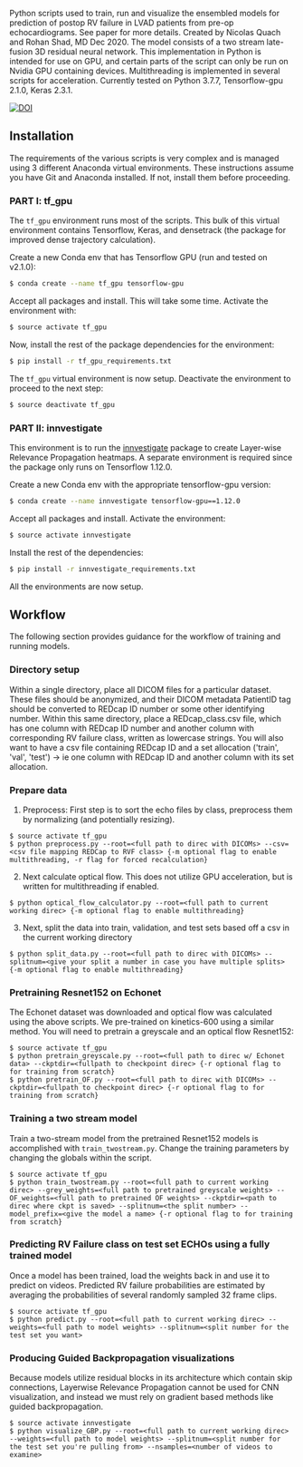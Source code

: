 Python scripts used to train, run and visualize the ensembled models for prediction of postop RV failure in LVAD patients from pre-op echocardiograms. See paper for more details. Created by Nicolas Quach and Rohan Shad, MD Dec 2020. The model consists of a two stream late-fusion 3D residual neural network. This implementation in Python is intended for use on GPU, and certain parts of the script can only be run on Nvidia GPU containing devices. Multithreading is implemented in several scripts for acceleration. Currently tested on Python 3.7.7, Tensorflow-gpu 2.1.0, Keras 2.3.1.

[![DOI](https://zenodo.org/badge/DOI/10.5281/zenodo.5161867.svg)](https://doi.org/10.5281/zenodo.5161867)

## Installation

The requirements of the various scripts is very complex and is managed using 3 different Anaconda virtual environments. These instructions assume you have Git and Anaconda installed. If not, install them before proceeding.

### PART I: tf_gpu

The `tf_gpu` environment runs most of the scripts. This bulk of this virtual environment contains Tensorflow, Keras, and densetrack (the package for improved dense trajectory calculation).

Create a new Conda env that has Tensorflow GPU (run and tested on v2.1.0):
```bash
$ conda create --name tf_gpu tensorflow-gpu
```

Accept all packages and install. This will take some time. Activate the environment with:
```bash
$ source activate tf_gpu
```
Now, install the rest of the package dependencies for the environment:
```bash
$ pip install -r tf_gpu_requirements.txt
```
The `tf_gpu` virtual environment is now setup. Deactivate the environment to proceed to the next step:
```bash
$ source deactivate tf_gpu
```
### PART II: innvestigate

This environment is to run the [innvestigate](https://github.com/albermax/innvestigate) package to create Layer-wise Relevance Propagation heatmaps. A separate environment is required since the package only runs on Tensorflow 1.12.0. 

Create a new Conda env with the appropriate tensorflow-gpu version:
```bash
$ conda create --name innvestigate tensorflow-gpu==1.12.0
```

Accept all packages and install. Activate the environment:
```bash
$ source activate innvestigate
```

Install the rest of the dependencies:
```bash
$ pip install -r innvestigate_requirements.txt
```

All the environments are now setup.

## Workflow

The following section provides guidance for the workflow of training and running models. 

### Directory setup

Within a single directory, place all DICOM files for a particular dataset. These files should be anonymized, and their DICOM metadata PatientID tag should be converted to REDcap ID number or some other identifying number. Within this same directory, place a REDcap_class.csv file, which has one column with REDcap ID number and another column with corresponding RV failure class, written as lowercase strings. You will also want to have a csv file containing REDcap ID and a set allocation ('train', 'val', 'test') -> ie one column with REDcap ID and another column with its set allocation.

### Prepare data

1. Preprocess: First step is to sort the echo files by class, preprocess them by normalizing (and potentially resizing). 
```
$ source activate tf_gpu
$ python preprocess.py --root=<full path to direc with DICOMs> --csv=<csv file mapping REDCap to RVF class> {-m optional flag to enable multithreading, -r flag for forced recalculation}
```

2. Next calculate optical flow. This does not utilize GPU acceleration, but is written for multithreading if enabled.
```
$ python optical_flow_calculator.py --root=<full path to current working direc> {-m optional flag to enable multithreading}
```

3. Next, split the data into train, validation, and test sets based off a csv in the current working directory 
```
$ python split_data.py --root=<full path to direc with DICOMs> --splitnum=<give your split a number in case you have multiple splits> {-m optional flag to enable multithreading}
```

### Pretraining Resnet152 on Echonet
The Echonet dataset was downloaded and optical flow was calculated using the above scripts. We pre-trained on kinetics-600 using a similar method. You will need to pretrain a greyscale and an optical flow Resnet152:
```
$ source activate tf_gpu
$ python pretrain_greyscale.py --root=<full path to direc w/ Echonet data> --ckptdir=<fullpath to checkpoint direc> {-r optional flag to for training from scratch}
$ python pretrain_OF.py --root=<full path to direc with DICOMs> --ckptdir=<fullpath to checkpoint direc> {-r optional flag to for training from scratch}
```

### Training a two stream model
Train a two-stream model from the pretrained Resnet152 models is accomplished with `train_twostream.py`. Change the training parameters by changing the globals within the script.
```
$ source activate tf_gpu
$ python train_twostream.py --root=<full path to current working direc> --grey_weights=<full path to pretrained greyscale weights> --OF_weights=<full path to pretrained OF weights> --ckptdir=<path to direc where ckpt is saved> --splitnum=<the split number> --model_prefix=<give the model a name> {-r optional flag to for training from scratch}
```

### Predicting RV Failure class on test set ECHOs using a fully trained model
Once a model has been trained, load the weights back in and use it to predict on videos. Predicted RV failure probabilities are estimated by averaging the probabilities of several randomly sampled 32 frame clips.
```
$ source activate tf_gpu
$ python predict.py --root=<full path to current working direc> --weights=<full path to model weights> --splitnum=<split number for the test set you want>
```

### Producing Guided Backpropagation visualizations
Because models utilize residual blocks in its architecture which contain skip connections, Layerwise Relevance Propagation cannot be used for CNN visualization, and instead we must rely on gradient based methods like guided backpropagation.
```
$ source activate innvestigate
$ python visualize_GBP.py --root=<full path to current working direc> --weights=<full path to model weights> --splitnum=<split number for the test set you're pulling from> --nsamples=<number of videos to examine>
```

